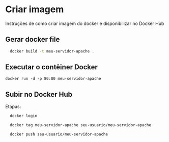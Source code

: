 
# Criar imagem

Instruções de como criar imagem do docker e disponibilizar no Docker Hub


## Gerar docker file


```bash
  docker build -t meu-servidor-apache .

```



## Executar o contêiner Docker
```
docker run -d -p 80:80 meu-servidor-apache

```
    

## Subir no Docker Hub

Etapas:

```bash
  docker login

```
```bash
  docker tag meu-servidor-apache seu-usuario/meu-servidor-apache

```
```bash
  docker push seu-usuario/meu-servidor-apache

```
